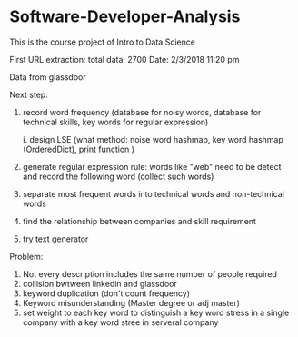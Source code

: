# Software-Developer-Analysis
This is the course project of Intro to Data Science


First URL extraction:
total data: 2700
Date: 2/3/2018		11:20 pm

Data from glassdoor

Next step:
1. record word frequency
(database for noisy words, database for technical skills, key words for regular expression)

	i. design LSE (what method: noise word hashmap, key word hashmap (OrderedDict), print function )

2. generate regular expression rule:
words like "web" need to be detect and record the following word
(collect such words)
3. separate most frequent words into technical words and non-technical words
4. find the relationship between companies and skill requirement
5. try text generator 

Problem:
1. Not every description includes the same number of people required
2. collision bwtween linkedin and glassdoor
3. keyword duplication (don't count frequency)
4. Keyword misunderstanding (Master degree or adj master)
5. set weight to each key word to distinguish a key word stress in a single company with a key word stree in serveral company 
